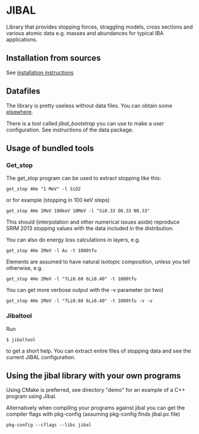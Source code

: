 # JIBAL

Library that provides stopping forces, straggling models, cross sections and various atomic data e.g. masses and abundances for typical IBA applications.

## Installation from sources

See [installation instructions](INSTALL.md)

## Datafiles

The library is pretty useless without data files. You can obtain some [elsewhere](http://users.jyu.fi/~jaakjuli/jibal/data/).

There is a tool called *jibal_bootstrap* you can use to make a user configuration. See instructions of the data package.

## Usage of bundled tools

### Get_stop

The get\_stop program can be used to extract stopping like this:
~~~~
get_stop 4He "1 MeV" -l SiO2
~~~~

or for example (stopping in 100 keV steps)
~~~~
get_stop 4He 1MeV 100keV 10MeV -l "Si0.33 O0.33 N0.33" 
~~~~
This should (interpolation and other numerical issues aside) reproduce SRIM 2013 stopping values with the data included in the distribution.


You can also do energy loss calculations in layers, e.g.
~~~~
get_stop 4He 2MeV -l Au -t 1000tfu
~~~~

Elements are assumed to have natural isotopic composition, unless you tell otherwise, e.g.
~~~~
get_stop 4He 2MeV -l "7Li0.60 6Li0.40" -t 1000tfu
~~~~

You can get more verbose output with the -v parameter (or two)
~~~~
get_stop 4He 2MeV -l "7Li0.60 6Li0.40" -t 1000tfu -v -v
~~~~


### Jibaltool

Run
    
    $ jibaltool
    
to get a short help. You can extract entire files of stopping data and see the current JIBAL configuration.

## Using the jibal library with your own programs

Using CMake is preferred, see directory "demo" for an example of a C++ program using Jibal.

Alternatively when compiling your programs against jibal you can get the compiler flags with pkg-config (assuming pkg-config finds jibal.pc file)

~~~~
pkg-config --cflags --libs jibal
~~~~

